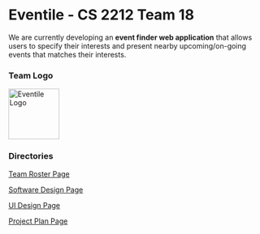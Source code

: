 # Eventile - CS 2212 Team 18

We are currently developing an **event finder web application** that allows users to specify their interests and present nearby upcoming/on-going events that matches their interests.

### Team Logo

<img src="GitHubPages/Images/Eventile Logo.jpg" alt="Eventile Logo" style="width:100px; height:100px;">

### Directories

[Team Roster Page](GitHubPages/TEAMROSTER.md)

[Software Design Page](GitHubPages/SOFTWAREDESIGN.md)

[UI Design Page]()

[Project Plan Page]()
